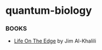 # quantum-biology

### BOOKS
- [Life On The Edge](https://www.amazon.com/Life-Edge-Coming-Quantum-Biology/dp/0307986829) by Jim Al-Khalili
